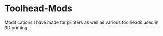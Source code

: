 # Toolhead-Mods
Modifications I have made for printers as well as various toolheads used in 3D printing.
